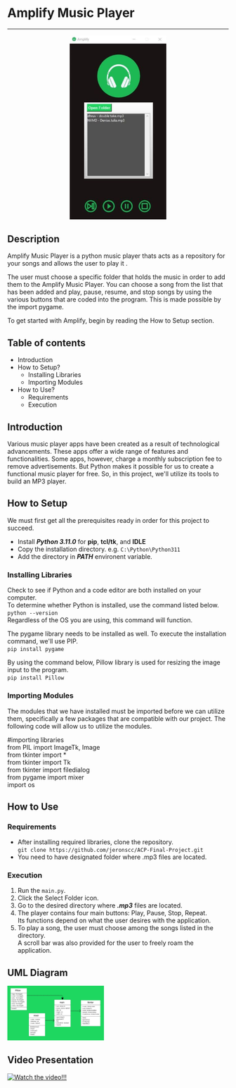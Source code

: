  # Amplify Music Player
 -------------
 
<p align="center">
 <img width="220" src="images/Output.jpg" alt="Material Bread logo">
</p>

## Description
Amplify Music Player is a python music player thats acts as a 
repository for your songs and allows the user to play it . 

The user must choose a specific folder that holds the music in order to add them to the Amplify Music Player.
You can choose a song from the list that has been added and play, pause, resume, and stop songs by using the 
various buttons that are coded into the program. This is made possible by the import pygame.

To get started with Amplify, begin by reading the How to Setup section.

## Table of contents
* Introduction
* How to Setup?
  * Installing Libraries
  * Importing Modules
* How to Use?
  * Requirements
  * Execution


## Introduction

Various music player apps have been created as a result of technological advancements. 
These apps offer a wide range of features and functionalities. 
Some apps, however, charge a monthly subscription fee to remove advertisements.
But Python makes it possible for us to create a functional music player for free.
So, in this project, we'll utilize its tools to build an MP3 player.

## How to Setup

We must first get all the prerequisites ready in order for this project to succeed.

  * Install ***Python 3.11.0*** for **pip**,  **tcl/tk**, and **IDLE** <br />
  * Copy the installation directory. e.g. `C:\Python\Python311` <br />
  * Add the directory in ***PATH*** environent variable. <br />

### Installing Libraries

Check to see if Python and a code editor are both installed on your computer. <br />
To determine whether Python is installed, use the command listed below.  <br />
`python --version` <br />
Regardless of the OS you are using, this command will function.

The pygame library needs to be installed as well. To execute the installation command, we'll use PIP. <br />
`pip install pygame` <br />

By using the command below, Pillow library is used for resizing the image input to the program. <br />
`pip install Pillow` <br />

### Importing Modules 

The modules that we have installed must be imported before we can utilize them,
specifically a few packages that are compatible with our project.
The following code will allow us to utilize the modules. <br />

#importing libraries <br />
from PIL import ImageTk, Image <br />
from tkinter import * <br />
from tkinter import Tk <br />
from tkinter import filedialog <br />
from pygame import mixer <br />
import os <br />

## How to Use
### Requirements
 * After installing required libraries, clone the repository. <br />
`git clone https://github.com/jeronscc/ACP-Final-Project.git` <br />
 * You need to have designated folder where .mp3 files are located.
 
### Execution
1. Run the `main.py`.
2. Click the Select Folder icon.
3. Go to the desired directory where ***.mp3*** files are located.
4. The player contains four main buttons: Play, Pause, Stop, Repeat. <br />
Its functions depend on what the user desires with the application.
5. To play a song, the user must choose among the songs listed in the directory. <br />
A scroll bar was also provided for the user to freely roam the application.

## UML Diagram
<img width="220" src="images/UML Diagram.jpg" alt="Material Bread logo">

## Video Presentation
[![Watch the video!!!](https://cdn.discordapp.com/attachments/839385563110834206/1050698240267403305/1.jpg)](https://www.youtube.com/watch?v=rbIcJPyioN4)
  
